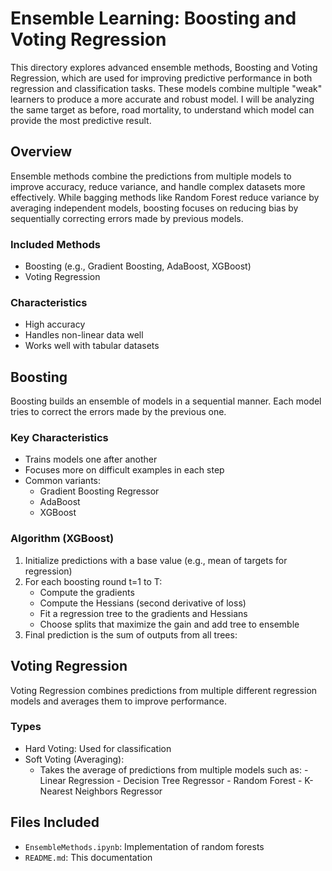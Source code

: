 # Ensemble Learning: Boosting and Voting Regression

This directory explores advanced ensemble methods, Boosting and Voting Regression, which are used for improving predictive performance in both regression and classification tasks. These models combine multiple "weak" learners to produce a more accurate and robust model. I will be analyzing the same target as before, road mortality, to understand which model can provide the most predictive result.

## Overview

Ensemble methods combine the predictions from multiple models to improve accuracy, reduce variance, and handle complex datasets more effectively. While bagging methods like Random Forest reduce variance by averaging independent models, boosting focuses on reducing bias by sequentially correcting errors made by previous models.

### Included Methods

- Boosting (e.g., Gradient Boosting, AdaBoost, XGBoost)
- Voting Regression

### Characteristics

- High accuracy
- Handles non-linear data well
- Works well with tabular datasets

## Boosting

Boosting builds an ensemble of models in a sequential manner. Each model tries to correct the errors made by the previous one.

### Key Characteristics

- Trains models one after another
- Focuses more on difficult examples in each step
- Common variants:
  - Gradient Boosting Regressor
  - AdaBoost
  - XGBoost

### Algorithm (XGBoost)

1. Initialize predictions with a base value (e.g., mean of targets for regression)
2. For each boosting round t=1 to T:
    - Compute the gradients
    - Compute the Hessians (second derivative of loss)
    - Fit a regression tree to the gradients and Hessians
    - Choose splits that maximize the gain and add tree to ensemble
3. Final prediction is the sum of outputs from all trees:

## Voting Regression

Voting Regression combines predictions from multiple different regression models and averages them to improve performance.

### Types
- Hard Voting: Used for classification
- Soft Voting (Averaging):
  - Takes the average of predictions from multiple models such as:
        - Linear Regression
        - Decision Tree Regressor
        - Random Forest
        - K-Nearest Neighbors Regressor

## Files Included

- `EnsembleMethods.ipynb`: Implementation of random forests
- `README.md`: This documentation
